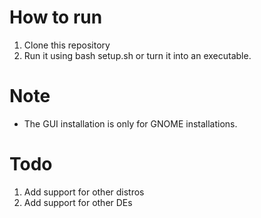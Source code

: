 # How to run
1. Clone this repository
2. Run it using bash setup.sh or turn it into an executable.
# Note
- The GUI installation is only for GNOME installations.

# Todo
1. Add support for other distros
2. Add support for other DEs
